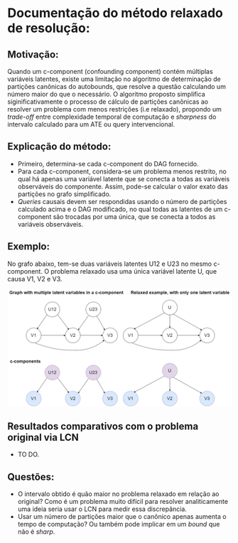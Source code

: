 # Documentação do método relaxado de resolução:

## Motivação:
Quando um c-component (confounding component) contém múltiplas variáveis latentes, existe uma limitação no algoritmo de determinação de partições canônicas do autobounds, que resolve a questão calculando um número maior do que o necessário. O algoritmo proposto simplifica siginificativamente o processo de cálculo de partições canônicas ao resolver um problema com menos restrições (i.e relaxado), propondo um *trade-off* entre complexidade temporal de computação e *sharpness* do intervalo calculado para um ATE ou query intervencional.

## Explicação do método:
- Primeiro, determina-se cada c-component do DAG fornecido.
- Para cada c-component, considera-se um problema menos restrito, no qual há apenas uma variável latente que se conecta a todas as variáveis observáveis do componente. Assim, pode-se calcular o valor exato das partições no grafo simplificado.
- *Queries* causais devem ser respondidas usando o número de partições calculado acima e o DAG modificado, no qual todas as latentes de um c-component são trocadas por uma única, que se conecta a todos as variáveis observáveis. 

## Exemplo: 
No grafo abaixo, tem-se duas variáveis latentes U12 e U23 no mesmo c-component. O problema relaxado usa uma única variável latente U, que causa V1, V2 e V3.

![Exemplo do algoritmo relaxado](./images/relaxed-algorithm-example.png)

## Resultados comparativos com o problema original via LCN
- TO DO.

## Questões:
- O intervalo obtido é quão maior no problema relaxado em relação ao original? Como é um problema muito difícil para resolver analiticamente uma ideia seria usar o LCN para medir essa discrepância.
- Usar um número de partições maior que o canônico apenas aumenta o tempo de computação? Ou também pode implicar em um *bound* que não é *sharp*.
